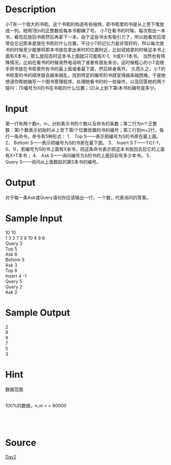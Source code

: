 
# Description

<div class="content"><p>小T有一个很大的书柜。这个书柜的构造有些独特，即书柜里的书是从上至下堆放成一列。她用1到n的正整数给每本书都编了号。 小T在看书的时候，每次取出一本书，看完后放回书柜然后再拿下一本。由于这些书太有吸引力了，所以她看完后常常会忘记原来是放在书柜的什么位置。不过小T的记忆力是非常好的，所以每次放书的时候至少能够将那本书放在拿出来时的位置附近，比如说她拿的时候这本书上面有X本书，那么放回去时这本书上面就只可能有X-1、X或X+1本书。     当然也有特殊情况，比如在看书的时候突然电话响了或者有朋友来访。这时候粗心的小T会随手把书放在书柜里所有书的最上面或者最下面，然后转身离开。     久而久之，小T的书柜里的书的顺序就会越来越乱，找到特定的编号的书就变得越来越困难。于是她想请你帮她编写一个图书管理程序，处理她看书时的一些操作，以及回答她的两个提问：(1)编号为X的书在书柜的什么位置；(2)从上到下第i本书的编号是多少。</p></div>

# Input

<div class="content"><p>第一行有两个数n，m，分别表示书的个数以及命令的条数；第二行为n个正整数：第i个数表示初始时从上至下第i个位置放置的书的编号；第三行到m+2行，每行一条命令。命令有5种形式：  1． Top S——表示把编号为S的书房在最上面。  2． Bottom S——表示把编号为S的书房在最下面。  3． Insert S T——T∈{-1，0，1}，若编号为S的书上面有X本书，则这条命令表示把这本书放回去后它的上面有X+T本书；  4． Ask S——询问编号为S的书的上面目前有多少本书。  5． Query S——询问从上面数起的第S本书的编号。</p></div>

# Output

<div class="content"><p>对于每一条Ask或Query语句你应该输出一行，一个数，代表询问的答案。</p></div>

# Sample Input

<div class="content"><span class="sampledata">10 10 <br/>
1 3 2 7 5 8 10 4 9 6<br/>
Query 3 <br/>
Top 5 <br/>
Ask 6 <br/>
Bottom 3 <br/>
Ask 3 <br/>
Top 6 <br/>
Insert 4 -1 <br/>
Query 5 <br/>
Query 2 <br/>
Ask 2 </span></div>

# Sample Output

<div class="content"><span class="sampledata">2<br/>
9<br/>
9<br/>
7<br/>
5<br/>
3</span></div>

# Hint

<div class="content"><p></p><p>数据范围</p><br/>
<div>100%的数据，n,m &lt; = 80000</div><br/>
<div> </div><br/>
<div></div><p></p></div>

# Source

<div class="content"><p><a href="problemset.php?search=Day2">Day2</a></p></div>

